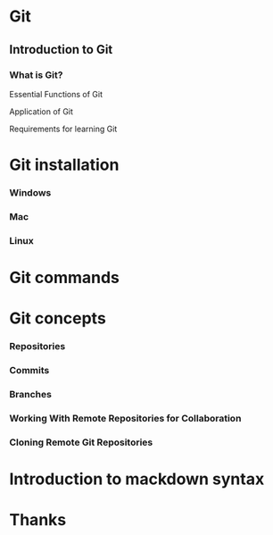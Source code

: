
# Git

## Introduction to Git

### What is Git?

Essential Functions of Git

Application of Git

Requirements for learning Git

# Git installation

### Windows

### Mac

### Linux

# Git commands

# Git concepts

### Repositories

### Commits

### Branches

### Working With Remote Repositories for Collaboration

### Cloning Remote Git Repositories

# Introduction to mackdown syntax

# Thanks
